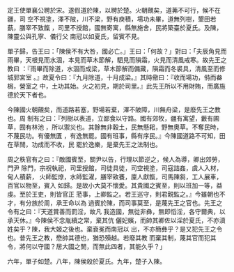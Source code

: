 定王使單襄公聘於宋。遂假道於陳，以聘於楚。火朝覿矣，道茀不可行，候不在疆，司
空不視塗，澤不陂，川不梁，野有庾積，場功未畢，道無列樹，墾田若蓺，膳宰不致餼
，司里不授館，國無寄寓，縣無施舍，民將築臺於夏氏。及陳，陳靈公與孔寧、儀行父
南冠以如夏氏，留賓不見。

單子歸，告王曰：「陳侯不有大咎，國必亡。」王曰：「何故？」對曰：「夫辰角見而
雨畢，天根見而水涸，本見而草木節解，駟見而隕霜，火見而清風戒寒。故先王之教曰
：『雨畢而除道，水涸而成梁，草木節解而備藏，隕霜而冬裘具，清風至而修城郭宮室
。』故夏令曰：『九月除道，十月成梁。』其時儆曰：『收而場功，偫而畚梮，營室之
中，土功其始。火之初見，期於司里。』此先王所以不用財賄，而廣施德於天下者也。

今陳國火朝覿矣，而道路若塞，野場若棄，澤不陂障，川無舟梁，是廢先王之教也。周
制有之曰：『列樹以表道，立鄙食以守路。國有郊牧，疆有寓望，藪有圃草，囿有林池
，所以禦災也。其餘無非穀土，民無懸耜，野無奧草。不奪民時，不蔑民功。有優無匱
，有逸無罷。國有班事，縣有序民。』今陳國道路不可知，田在草閒，功成而不收，民
罷於逸樂，是棄先王之法制也。

周之秩官有之曰：『敵國賓至，關尹以告，行理以節逆之，候人為導，卿出郊勞，門尹
除門，宗祝執祀，司里授館，司徒具徒，司空視塗，司寇詰姦，虞人入材，甸人積薪，
火師監燎，水師監濯，膳宰致饔，廩人獻餼，司馬陳芻，工人展車，百官以物至，賓入
如歸。是故小大莫不懷愛。其貴國之賓至，則以班加一等，益虔。至於王吏，則皆官正
蒞事，上卿監之。若王巡守，則君親監之。』今雖朝也不才，有分族於周，承王命以為
過賓於陳，而司事莫至，是蔑先王之官也。先王之令有之曰：『天道賞善而罰淫，故凡
我造國，無從非彝，無即慆淫，各守爾典，以承天休。』今陳侯不念胤續之常，棄其伉
儷妃嬪，而帥其卿佐以淫於夏氏，不亦瀆姓矣乎？陳，我大姬之後也。棄袞冕而南冠以
出，不亦簡彝乎？是又犯先王之令也。昔先王之教，懋帥其德也，猶恐殞越。若廢其教
而棄其制，蔑其官而犯其令，將何以守國？居大國之閒，而無此四者，其能久乎？」

六年，單子如楚。八年，陳侯殺於夏氏。九年，楚子入陳。


